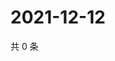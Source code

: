 # 2021-12-12

共 0 条

<!-- BEGIN WEIBO -->
<!-- 最后更新时间 Sun Dec 12 2021 01:14:50 GMT+0800 (China Standard Time) -->

<!-- END WEIBO -->
